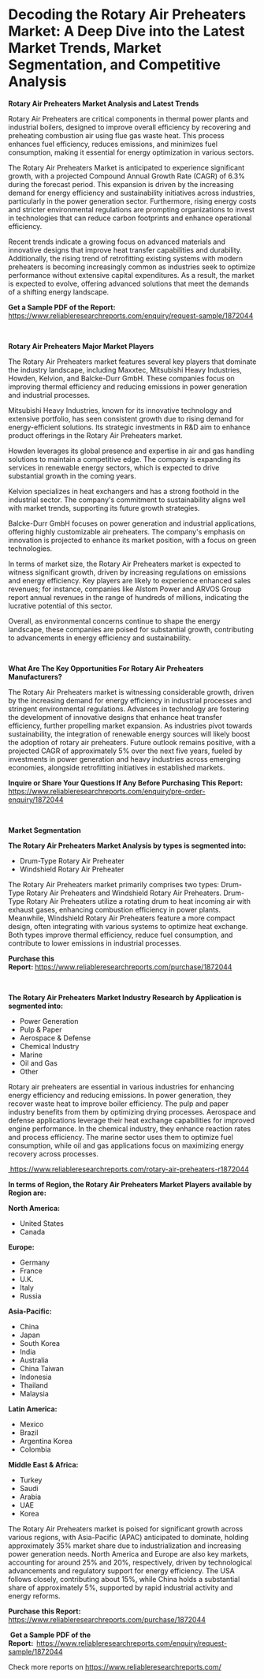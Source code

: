 <p><h1>Decoding the Rotary Air Preheaters Market: A Deep Dive into the Latest Market Trends, Market Segmentation, and Competitive Analysis</h1></p><p><strong>Rotary Air Preheaters Market Analysis and Latest Trends</strong></p>
<p><p>Rotary Air Preheaters are critical components in thermal power plants and industrial boilers, designed to improve overall efficiency by recovering and preheating combustion air using flue gas waste heat. This process enhances fuel efficiency, reduces emissions, and minimizes fuel consumption, making it essential for energy optimization in various sectors.</p><p>The Rotary Air Preheaters Market is anticipated to experience significant growth, with a projected Compound Annual Growth Rate (CAGR) of 6.3% during the forecast period. This expansion is driven by the increasing demand for energy efficiency and sustainability initiatives across industries, particularly in the power generation sector. Furthermore, rising energy costs and stricter environmental regulations are prompting organizations to invest in technologies that can reduce carbon footprints and enhance operational efficiency.</p><p>Recent trends indicate a growing focus on advanced materials and innovative designs that improve heat transfer capabilities and durability. Additionally, the rising trend of retrofitting existing systems with modern preheaters is becoming increasingly common as industries seek to optimize performance without extensive capital expenditures. As a result, the market is expected to evolve, offering advanced solutions that meet the demands of a shifting energy landscape.</p></p>
<p><strong>Get a Sample PDF of the Report:&nbsp;</strong> <a href="https://www.reliableresearchreports.com/enquiry/request-sample/1872044?utm_campaign=2263&utm_medium=2&utm_source=Github&utm_content=ia&utm_term=16022025&utm_id=rotary-air-preheaters">https://www.reliableresearchreports.com/enquiry/request-sample/1872044</a></p>
<p>&nbsp;</p>
<p><strong>Rotary Air Preheaters Major Market Players</strong></p>
<p><p>The Rotary Air Preheaters market features several key players that dominate the industry landscape, including Maxxtec, Mitsubishi Heavy Industries, Howden, Kelvion, and Balcke-Durr GmbH. These companies focus on improving thermal efficiency and reducing emissions in power generation and industrial processes.</p><p>Mitsubishi Heavy Industries, known for its innovative technology and extensive portfolio, has seen consistent growth due to rising demand for energy-efficient solutions. Its strategic investments in R&D aim to enhance product offerings in the Rotary Air Preheaters market.</p><p>Howden leverages its global presence and expertise in air and gas handling solutions to maintain a competitive edge. The company is expanding its services in renewable energy sectors, which is expected to drive substantial growth in the coming years.</p><p>Kelvion specializes in heat exchangers and has a strong foothold in the industrial sector. The company's commitment to sustainability aligns well with market trends, supporting its future growth strategies.</p><p>Balcke-Durr GmbH focuses on power generation and industrial applications, offering highly customizable air preheaters. The company's emphasis on innovation is projected to enhance its market position, with a focus on green technologies.</p><p>In terms of market size, the Rotary Air Preheaters market is expected to witness significant growth, driven by increasing regulations on emissions and energy efficiency. Key players are likely to experience enhanced sales revenues; for instance, companies like Alstom Power and ARVOS Group report annual revenues in the range of hundreds of millions, indicating the lucrative potential of this sector.</p><p>Overall, as environmental concerns continue to shape the energy landscape, these companies are poised for substantial growth, contributing to advancements in energy efficiency and sustainability.</p></p>
<p>&nbsp;</p>
<p><strong>What Are The Key Opportunities For Rotary Air Preheaters Manufacturers?</strong></p>
<p><p>The Rotary Air Preheaters market is witnessing considerable growth, driven by the increasing demand for energy efficiency in industrial processes and stringent environmental regulations. Advances in technology are fostering the development of innovative designs that enhance heat transfer efficiency, further propelling market expansion. As industries pivot towards sustainability, the integration of renewable energy sources will likely boost the adoption of rotary air preheaters. Future outlook remains positive, with a projected CAGR of approximately 5% over the next five years, fueled by investments in power generation and heavy industries across emerging economies, alongside retrofitting initiatives in established markets.</p></p>
<p><strong>Inquire or Share Your Questions If Any Before Purchasing This Report:</strong> <a href="https://www.reliableresearchreports.com/enquiry/pre-order-enquiry/1872044?utm_campaign=2263&utm_medium=2&utm_source=Github&utm_content=ia&utm_term=16022025&utm_id=rotary-air-preheaters">https://www.reliableresearchreports.com/enquiry/pre-order-enquiry/1872044</a></p>
<p>&nbsp;</p>
<p><strong>Market Segmentation</strong></p>
<p><strong>The Rotary Air Preheaters Market Analysis by types is segmented into:</strong></p>
<p><ul><li>Drum-Type Rotary Air Preheater</li><li>Windshield Rotary Air Preheater</li></ul></p>
<p><p>The Rotary Air Preheaters market primarily comprises two types: Drum-Type Rotary Air Preheaters and Windshield Rotary Air Preheaters. Drum-Type Rotary Air Preheaters utilize a rotating drum to heat incoming air with exhaust gases, enhancing combustion efficiency in power plants. Meanwhile, Windshield Rotary Air Preheaters feature a more compact design, often integrating with various systems to optimize heat exchange. Both types improve thermal efficiency, reduce fuel consumption, and contribute to lower emissions in industrial processes.</p></p>
<p><strong>Purchase this Report:&nbsp;</strong><a href="https://www.reliableresearchreports.com/purchase/1872044?utm_campaign=2263&utm_medium=2&utm_source=Github&utm_content=ia&utm_term=16022025&utm_id=rotary-air-preheaters">https://www.reliableresearchreports.com/purchase/1872044</a></p>
<p>&nbsp;</p>
<p><strong>The Rotary Air Preheaters Market Industry Research by Application is segmented into:</strong></p>
<p><ul><li>Power Generation</li><li>Pulp & Paper</li><li>Aerospace & Defense</li><li>Chemical Industry</li><li>Marine</li><li>Oil and Gas</li><li>Other</li></ul></p>
<p><p>Rotary air preheaters are essential in various industries for enhancing energy efficiency and reducing emissions. In power generation, they recover waste heat to improve boiler efficiency. The pulp and paper industry benefits from them by optimizing drying processes. Aerospace and defense applications leverage their heat exchange capabilities for improved engine performance. In the chemical industry, they enhance reaction rates and process efficiency. The marine sector uses them to optimize fuel consumption, while oil and gas applications focus on maximizing energy recovery across processes.</p></p>
<p><a href="https://www.reliableresearchreports.com/rotary-air-preheaters-r1872044?utm_campaign=2263&utm_medium=2&utm_source=Github&utm_content=ia&utm_term=16022025&utm_id=rotary-air-preheaters">&nbsp;https://www.reliableresearchreports.com/rotary-air-preheaters-r1872044</a></p>
<p><strong>In terms of Region, the Rotary Air Preheaters Market Players available by Region are:</strong></p>
<p>
    <p> <strong> North America: </strong>
        <ul>
            <li>United States</li>
            <li>Canada</li>
        </ul>
        </p> 
    <p> <strong> Europe: </strong>
        <ul>
            <li>Germany</li>
            <li>France</li>
            <li>U.K.</li>
            <li>Italy</li>
            <li>Russia</li>
        </ul>
        </p> 
    <p> <strong> Asia-Pacific: </strong>
        <ul>
            <li>China</li>
            <li>Japan</li>
            <li>South Korea</li>
            <li>India</li>
            <li>Australia</li>
            <li>China Taiwan</li>
            <li>Indonesia</li>
            <li>Thailand</li>
            <li>Malaysia</li>
        </ul>
        </p> 
    <p> <strong> Latin America: </strong>
        <ul>
            <li>Mexico</li>
            <li>Brazil</li>
            <li>Argentina Korea</li>
            <li>Colombia</li>
        </ul>
        </p> 
    <p> <strong> Middle East & Africa: </strong>
        <ul>
            <li>Turkey</li>
            <li>Saudi</li>
            <li>Arabia</li>
            <li>UAE</li>
            <li>Korea</li>
        </ul>
    </p>
    </p>
<p><p>The Rotary Air Preheaters market is poised for significant growth across various regions, with Asia-Pacific (APAC) anticipated to dominate, holding approximately 35% market share due to industrialization and increasing power generation needs. North America and Europe are also key markets, accounting for around 25% and 20%, respectively, driven by technological advancements and regulatory support for energy efficiency. The USA follows closely, contributing about 15%, while China holds a substantial share of approximately 5%, supported by rapid industrial activity and energy reforms.</p></p>
<p><strong>Purchase this Report: </strong><a href="https://www.reliableresearchreports.com/purchase/1872044?utm_campaign=2263&utm_medium=2&utm_source=Github&utm_content=ia&utm_term=16022025&utm_id=rotary-air-preheaters">https://www.reliableresearchreports.com/purchase/1872044</a></p>
<p>&nbsp;<strong>Get a Sample PDF of the Report:&nbsp;&nbsp;</strong><a href="https://www.reliableresearchreports.com/enquiry/request-sample/1872044?utm_campaign=2263&utm_medium=2&utm_source=Github&utm_content=ia&utm_term=16022025&utm_id=rotary-air-preheaters">https://www.reliableresearchreports.com/enquiry/request-sample/1872044</a></p>
<p><strong></strong></p>
<p>Check more reports on <a href="https://www.reliableresearchreports.com/?utm_campaign=2263&utm_medium=2&utm_source=Github&utm_content=ia&utm_term=16022025&utm_id=rotary-air-preheaters">https://www.reliableresearchreports.com/</a></p>